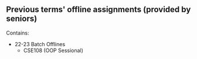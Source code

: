 ## Previous terms' offline assignments (provided by seniors)

Contains:
- 22-23 Batch Offlines
  - CSE108 (OOP Sessional)
